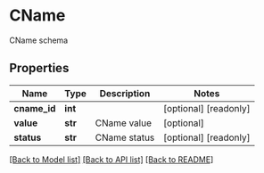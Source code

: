 # CName

CName schema
## Properties
Name | Type | Description | Notes
------------ | ------------- | ------------- | -------------
**cname_id** | **int** |  | [optional] [readonly] 
**value** | **str** | CName value | [optional] 
**status** | **str** | CName status | [optional] [readonly] 

[[Back to Model list]](../README.md#documentation-for-models) [[Back to API list]](../README.md#documentation-for-api-endpoints) [[Back to README]](../README.md)


